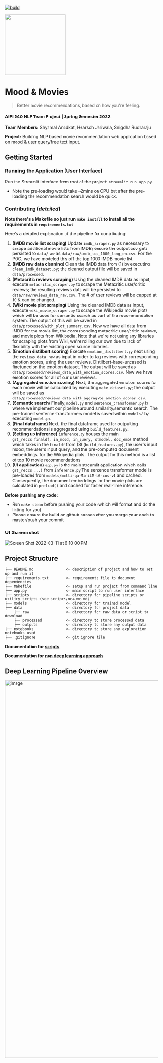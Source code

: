 [![build](https://github.com/shyamal-anadkat/AIPI540_NLP/actions/workflows/main.yml/badge.svg?branch=master)](https://github.com/shyamal-anadkat/AIPI540_NLP/actions/workflows/main.yml)

<img src="https://media.giphy.com/media/8lKyuiFprZaj2lC3WN/giphy.gif" width="200" height="200">

# Mood & Movies <br/>
> Better movie recommendations, based on how you're feeling.
#### AIPI 540 NLP Team Project | Spring Semester 2022

**Team Members:** Shyamal Anadkat, Hearsch Jariwala, Snigdha Rudraraju

**Project:** Building NLP based movie recommendation web application based on mood & user query/free text input. 

## Getting Started

### Running the Application (User Interface)

Run the Streamlit interface from root of the project: `streamlit run app.py`
- Note the pre-loading would take ~2mins on CPU but after the pre-loading the recommendation search would be quick.

### Contributing (_detailed_)

**Note there's a Makefile so just run `make install` to install all the requirements in `requirements.txt`**

Here's a detailed explanation of the pipeline for contributing: 

 1. **(IMDB movie list scraping)** Update `imdb_scraper.py` as necessary to scrape additional movie lists from IMDB; ensure the output csv gets persisted
to `data/raw` as `data/raw/imdb_top_1000_lang_en.csv`. For the POC, we have modeled this off the top 1000 IMDB movie list. 
 2. **(IMDB raw data cleaning)** Clean the IMDB data from (1) by executing `clean_imdb_dataset.py`; the cleaned output file will be saved in `data/processed`.
 3. **(Metacritic reviews scraping)** Using the cleaned IMDB data as input, execute `metacritic_scraper.py` to scrape the Metacritic user/critic reviews;
the resulting reviews data will be persisted to `data/raw/reviews_data_raw.csv`. The # of user reviews will be capped at 10 & can be changed.
 4. **(Wiki movie plot scraping)** Using the cleaned IMDB data as input, execute `wiki_movie_scraper.py` to scrape the Wikipedia movie plots which will
be used for semantic search as part of the recommendation system. The output of this will be saved in `data/processed/with_plot_summary.csv`.
Now we have all data from IMDB for the movie list, the corresponding metacritic user/critic reviews, and movie plots from Wikipedia. Note that we're not using any libraries for scraping plots from Wiki, we're rolling our own due to lack of flexibility with the existing open source libraries. 
 5. **(Emotion distilbert scoring)** Execute `emotion_distilbert.py` next using the `reviews_data_raw` as input in order to tag reviews with corresponding 
emotion scores, using the user reviews. Distilbert-base-uncased is finetuned on the emotion dataset. 
The output will be saved as `data/processed/reviews_data_with_emotion_scores.csv`. Now we have emotion scores for all of our user reviews. 
 6. **(Aggregated emotion scoring)** Next, the aggregated emotion scores for each movie will be calculated by executing `make_dataset.py`; the output will be saved
as `data/processed/reviews_data_with_aggregate_emotion_scores.csv`.
 7. **(Semantic search)** Finally, `model.py` and `sentence_transformer.py` is where we implement our pipeline around similarity/semantic search. 
The pre-trained sentence-transformers model is saved within `models/` by executing `model.py`.
 8. **(Final dataframe)** Next, the final dataframe used for outputting recommendations is aggregated using `build_features.py`.
 9. **(Setting up inference)** `inference.py` houses the main `get_reccs(finaldf, in_mood, in_query, stmodel, doc_emb)` method which takes in the 
`finaldf` from (8) (`build_features.py`), the user's input mood, the user's input query, and the pre-computed document embeddings.
for the Wikipedia plots. The output for this method is a list of top 10 movie recommendations. 
 10. **(UI application)** `app.py` is the main streamlit application which calls `get_reccs(...)` from `inference.py`.The sentence transformer model is pre-loaded from `models/multi-qa-MiniLM-L6-cos-v1` and cached. Consequently, the document embeddings for the movie plots are calculated in `preload()` and cached for faster real-time inference.

**Before pushing any code:**

* Run `make clean` before pushing your code (which will format and do the linting for you)
* Please ensure the build on github passes after you merge your code to master/push your commit 

### UI Screenshot

![Screen Shot 2022-03-11 at 6 10 00 PM](https://user-images.githubusercontent.com/12115186/158288113-06eaf36d-0ad1-4d2a-aee1-a84a7ffe16aa.png)


## Project Structure 

```
├── README.md               <- description of project and how to set up and run it
├── requirements.txt        <- requirements file to document dependencies
├── Makefile                <- setup and run project from command line
├── app.py                  <- main script to run user interface
├── scripts                 <- directory for pipeline scripts or utility scripts (see scripts/README.md)
├── models                  <- directory for trained model
├── data                    <- directory for project data
    ├── raw                 <- directory for raw data or script to download
    ├── processed           <- directory to store processed data
    ├── outputs             <- directory to store any output data
├── notebooks               <- directory to store any exploration notebooks used
├── .gitignore              <- git ignore file
```

**Documentation for [scripts](https://github.com/shyamal-anadkat/mood-n-movies/blob/master/scripts/README.md)**

**Documentation for [non deep learning approach](https://github.com/shyamal-anadkat/mood-n-movies/tree/master/scripts/non-dl)**

## Deep Learning Pipeline Overview 

<img width="1245" alt="image" src="https://user-images.githubusercontent.com/12115186/158284817-0287b006-501d-4078-a089-b4de7861818d.png">



